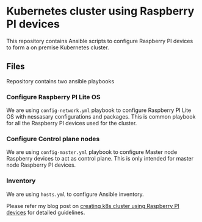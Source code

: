 # Kubernetes cluster using Raspberry PI devices

This repository contains Ansible scripts to configure Raspberry PI devices to form a on premise Kubernetes cluster.

## Files

Repository contains two ansible playbooks

### Configure Raspberry PI Lite OS

We are using `config-network.yml` playbook to configure Raspberry PI Lite OS with nessasary configurations and packages. This is common playbook for all the Raspberry PI devices used for the cluster.

### Configure Control plane nodes

We are using `config-master.yml` playbook to configure Master node Raspberry devices to act as control plane. This is only intended for master node Raspberry PI devices.

### Inventory

We are using `hosts.yml` to configure Ansible inventory.

Please refer my blog post on [creating k8s cluster using Raspberry PI devices](https://bitsfactory.lilanga.me/posts/creating-on-prem-kubernetes-cluster-with-raspberry-pis/) for detailed guidelines.
